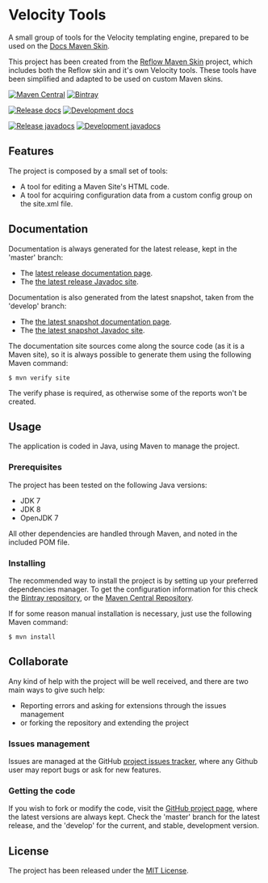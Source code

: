 # Velocity Tools

A small group of tools for the Velocity templating engine, prepared to be used on the [Docs Maven Skin][docs-skin].

This project has been created from the [Reflow Maven Skin][reflow-skin] project, which includes both the Reflow skin and it's own Velocity tools. These tools have been simplified and adapted to be used on custom Maven skins.

[![Maven Central](https://img.shields.io/maven-central/v/com.wandrell.velocity/velocity-tools.svg.svg)][maven-repo]
[![Bintray](https://api.bintray.com/packages/bernardo-mg/maven/velocity-tools/images/download.svg)][bintray-repo]

[![Release docs](https://img.shields.io/badge/docs-release-blue.svg)][site-release]
[![Development docs](https://img.shields.io/badge/docs-develop-blue.svg)][site-develop]

[![Release javadocs](https://img.shields.io/badge/javadocs-release-blue.svg)][javadoc-release]
[![Development javadocs](https://img.shields.io/badge/javadocs-develop-blue.svg)][javadoc-develop]

## Features

The project is composed by a small set of tools:

- A tool for editing a Maven Site's HTML code.
- A tool for acquiring configuration data from a custom config group on the site.xml file.

## Documentation

Documentation is always generated for the latest release, kept in the 'master' branch:

- The [latest release documentation page][site-release].
- The [the latest release Javadoc site][javadoc-release].

Documentation is also generated from the latest snapshot, taken from the 'develop' branch:

- The [the latest snapshot documentation page][site-develop].
- The [the latest snapshot Javadoc site][javadoc-develop].

The documentation site sources come along the source code (as it is a Maven site), so it is always possible to generate them using the following Maven command:

```
$ mvn verify site
```

The verify phase is required, as otherwise some of the reports won't be created.

## Usage

The application is coded in Java, using Maven to manage the project.

### Prerequisites

The project has been tested on the following Java versions:
* JDK 7
* JDK 8
* OpenJDK 7

All other dependencies are handled through Maven, and noted in the included POM file.

### Installing

The recommended way to install the project is by setting up your preferred dependencies manager. To get the configuration information for this check the [Bintray repository][bintray-repo], or the [Maven Central Repository][maven-repo].

If for some reason manual installation is necessary, just use the following Maven command:

```
$ mvn install
```

## Collaborate

Any kind of help with the project will be well received, and there are two main ways to give such help:

- Reporting errors and asking for extensions through the issues management
- or forking the repository and extending the project

### Issues management

Issues are managed at the GitHub [project issues tracker][issues], where any Github user may report bugs or ask for new features.

### Getting the code

If you wish to fork or modify the code, visit the [GitHub project page][scm], where the latest versions are always kept. Check the 'master' branch for the latest release, and the 'develop' for the current, and stable, development version.

## License

The project has been released under the [MIT License][license].

[docs-skin]: https://github.com/Bernardo-MG/docs-maven-skin
[reflow-skin]: http://andriusvelykis.github.io/reflow-maven-skin/
[bintray-repo]: https://bintray.com/bernardo-mg/maven/velocity-tools/view
[maven-repo]: http://mvnrepository.com/artifact/com.wandrell.velocity/velocity-tools
[issues]: https://github.com/bernardo-mg/velocity-tools/issues
[javadoc-develop]: http://docs.wandrell.com/development/maven/velocity-tools/apidocs
[javadoc-release]: http://docs.wandrell.com/maven/velocity-tools/apidocs
[license]: http://www.opensource.org/licenses/mit-license.php
[scm]: https://github.com/bernardo-mg/velocity-tools
[site-develop]: http://docs.wandrell.com/development/maven/velocity-tools
[site-release]: http://docs.wandrell.com/maven/velocity-tools
